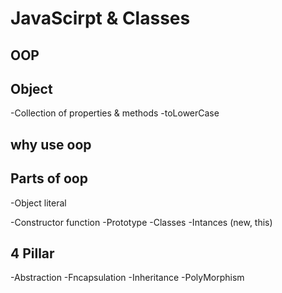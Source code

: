 # JavaScirpt & Classes

## OOP

## Object
-Collection of properties & methods
-toLowerCase


## why use oop

## Parts of oop
-Object literal


-Constructor function
-Prototype
-Classes
-Intances (new, this)


## 4 Pillar 
-Abstraction
-Fncapsulation
-Inheritance
-PolyMorphism